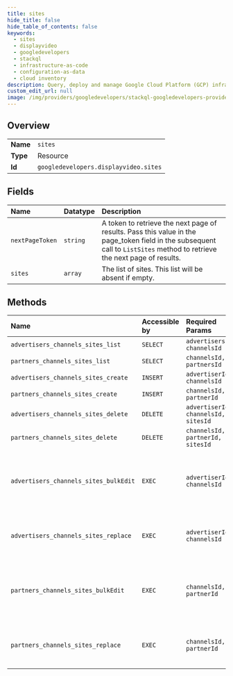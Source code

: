 ```yaml
---
title: sites
hide_title: false
hide_table_of_contents: false
keywords:
  - sites
  - displayvideo
  - googledevelopers    
  - stackql
  - infrastructure-as-code
  - configuration-as-data
  - cloud inventory
description: Query, deploy and manage Google Cloud Platform (GCP) infrastructure and resources using SQL
custom_edit_url: null
image: /img/providers/googledevelopers/stackql-googledevelopers-provider-featured-image.png
---
```

  
    

## Overview
<table><tbody>
<tr><td><b>Name</b></td><td><code>sites</code></td></tr>
<tr><td><b>Type</b></td><td>Resource</td></tr>
<tr><td><b>Id</b></td><td><code>googledevelopers.displayvideo.sites</code></td></tr>
</tbody></table>

## Fields
| Name | Datatype | Description |
|:-----|:---------|:------------|
| `nextPageToken` | `string` | A token to retrieve the next page of results. Pass this value in the page_token field in the subsequent call to `ListSites` method to retrieve the next page of results. |
| `sites` | `array` | The list of sites. This list will be absent if empty. |
## Methods
| Name | Accessible by | Required Params | Description |
|:-----|:--------------|:----------------|:------------|
| `advertisers_channels_sites_list` | `SELECT` | `advertisersId, channelsId` | Lists sites in a channel. |
| `partners_channels_sites_list` | `SELECT` | `channelsId, partnersId` | Lists sites in a channel. |
| `advertisers_channels_sites_create` | `INSERT` | `advertiserId, channelsId` | Creates a site in a channel. |
| `partners_channels_sites_create` | `INSERT` | `channelsId, partnerId` | Creates a site in a channel. |
| `advertisers_channels_sites_delete` | `DELETE` | `advertiserId, channelsId, sitesId` | Deletes a site from a channel. |
| `partners_channels_sites_delete` | `DELETE` | `channelsId, partnerId, sitesId` | Deletes a site from a channel. |
| `advertisers_channels_sites_bulkEdit` | `EXEC` | `advertiserId, channelsId` | Bulk edits sites under a single channel. The operation will delete the sites provided in BulkEditSitesRequest.deleted_sites and then create the sites provided in BulkEditSitesRequest.created_sites. |
| `advertisers_channels_sites_replace` | `EXEC` | `advertiserId, channelsId` | Replaces all of the sites under a single channel. The operation will replace the sites under a channel with the sites provided in ReplaceSitesRequest.new_sites. |
| `partners_channels_sites_bulkEdit` | `EXEC` | `channelsId, partnerId` | Bulk edits sites under a single channel. The operation will delete the sites provided in BulkEditSitesRequest.deleted_sites and then create the sites provided in BulkEditSitesRequest.created_sites. |
| `partners_channels_sites_replace` | `EXEC` | `channelsId, partnerId` | Replaces all of the sites under a single channel. The operation will replace the sites under a channel with the sites provided in ReplaceSitesRequest.new_sites. |
